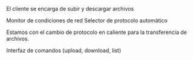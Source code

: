 El cliente se encarga de subir y descargar archivos 

Monitor de condiciones de red
Selector de protocolo automático

Estamos con el cambio de protocolo en caliente para la transferencia de archivos.


Interfaz de comandos (upload, download, list)